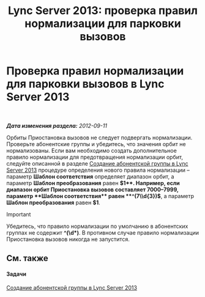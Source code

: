 ﻿---
title: 'Lync Server 2013: проверка правил нормализации для парковки вызовов'
TOCTitle: Проверка правил нормализации для парковки вызовов
ms:assetid: deaa170f-041e-45cb-8eab-f02931ab541e
ms:mtpsurl: https://technet.microsoft.com/ru-ru/library/Gg398981(v=OCS.15)
ms:contentKeyID: 49311393
ms.date: 05/19/2016
mtps_version: v=OCS.15
ms.translationtype: HT
---

# Проверка правил нормализации для парковки вызовов в Lync Server 2013

 

_**Дата изменения раздела:** 2012-09-11_

Орбиты Приостановка вызовов не следует подвергать нормализации. Проверьте абонентские группы и убедитесь, что значения орбит не нормализованы. Если вам необходимо создать дополнительное правило нормализации для предотвращения нормализации орбит, следуйте описанной в разделе [Создание абонентской группы в Lync Server 2013](lync-server-2013-create-a-dial-plan.md) процедуре определения нового правила нормализации – параметр **Шаблон соответствия** определяет диапазон орбит, а параметр **Шаблон преобразования** равен **$1**. Например, если диапазон орбит Приостановка вызовов составляет 7000–7999, параметр **Шаблон соответствия** равен **^(7\\d{3})$**, а параметр **Шаблон преобразования** равен **$1**.

> [!IMPORTANT]
> Убедитесь, что правило нормализации по умолчанию в абонентских группах не содержит <strong>^(\d*)</strong>. В противном случае правило нормализации Приостановка вызовов никогда не запустится.


## См. также

#### Задачи

[Создание абонентской группы в Lync Server 2013](lync-server-2013-create-a-dial-plan.md)

